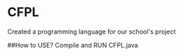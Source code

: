 # CFPL
Created a programming language for our school's project

##How to USE?
Compile and RUN CFPL.java
